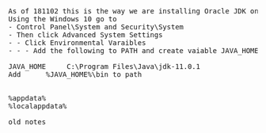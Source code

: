 <pre>
As of 181102 this is the way we are installing Oracle JDK on Windows 11
Using the Windows 10 go to
- Control Panel\System and Security\System
- Then click Advanced System Settings
- - Click Environmental Varaibles
- - - Add the following to PATH and create vaiable JAVA_HOME for the local user.

JAVA_HOME     C:\Program Files\Java\jdk-11.0.1
Add      %JAVA_HOME%\bin to path


%appdata%
%localappdata%

old notes

</pre>


